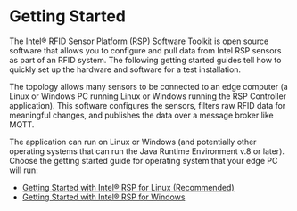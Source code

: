 # Getting Started
The Intel&reg; RFID Sensor Platform (RSP) Software Toolkit is open source software that allows you to configure and pull data from Intel RSP sensors as part of an RFID system. The following getting started guides tell how to quickly set up the hardware and software for a test installation. 

The topology allows many sensors to be connected to an edge computer (a Linux or Windows PC running Linux or Windows running the RSP Controller application). This software configures the sensors, filters raw RFID data for meaningful changes, and publishes the data over a message broker like MQTT. 

The application can run on Linux or Windows (and potentially other operating systems that can run the Java Runtime Environment v.8 or later). Choose the getting started guide for operating system that your edge PC will run:

* [Getting Started with Intel&reg; RSP for Linux (Recommended)](https://github.com/baychub/cb-gsg/blob/master/getting-started.md)
* [Getting Started with Intel&reg; RSP for Windows](https://github.com/baychub/cb-gsg/blob/master/getting-started-win.md)
<!--stackedit_data:
eyJoaXN0b3J5IjpbNTYwNTc1MzExLC0xOTY4MDcxOF19
-->